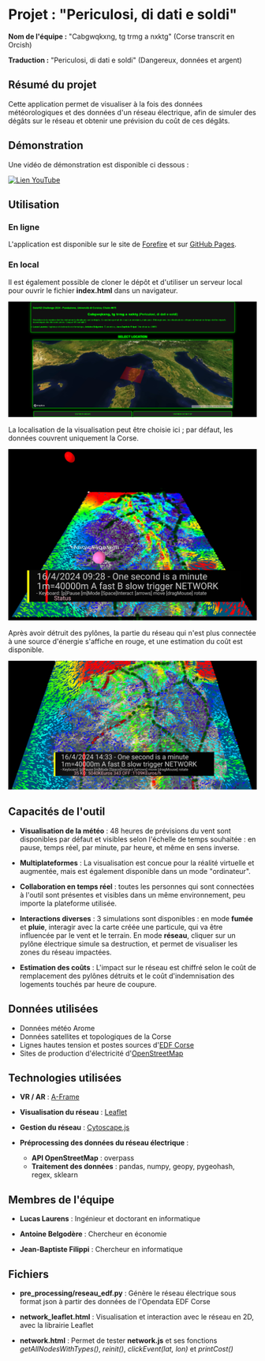# Projet : "Periculosi, di dati e soldi"

**Nom de l'équipe :** "Cabgwqkxng, tg trmg a nxktg" (Corse transcrit en Orcish)

**Traduction :** "Periculosi, di dati e soldi" (Dangereux, données et argent)

## Résumé du projet

Cette application permet de visualiser à la fois des données météorologiques et des données d'un réseau électrique, afin de simuler des dégâts sur le réseau et obtenir une prévision du coût de ces dégâts.

## Démonstration

Une vidéo de démonstration est disponible ci dessous :

[![Lien YouTube](https://img.youtube.com/vi/ly5vmLT1q7k/0.jpg)](https://www.youtube.com/watch?v=ly5vmLT1q7k)

## Utilisation

### En ligne

L'application est disponible sur le site de [Forefire](https://forefire.univ-corse.fr/dati-e-soldi/) et sur [GitHub Pages](https://filippi.github.io/dati-e-soldi/).

### En local

Il est également possible de cloner le dépôt et d'utiliser un serveur local pour ouvrir le fichier **index.html** dans un navigateur.

![Index](./screenshots/index_html.png)

La localisation de la visualisation peut être choisie ici ; par défaut, les données couvrent uniquement la Corse.

![Mode desktop](./screenshots/desktop_mode.png)

Après avoir détruit des pylônes, la partie du réseau qui n'est plus connectée à une source d'énergie s'affiche en rouge, et une estimation du coût est disponible.

![Interaction avec le réseau](./screenshots/network_interaction.png)

## Capacités de l'outil

- **Visualisation de la météo** : 48 heures de prévisions du vent sont disponibles par défaut et visibles selon l'échelle de temps souhaitée : en pause, temps réel, par minute, par heure, et même en sens inverse.

- **Multiplateformes** : La visualisation est concue pour la réalité virtuelle et augmentée, mais est également disponible dans un mode "ordinateur".

- **Collaboration en temps réel** : toutes les personnes qui sont connectées à l'outil sont présentes et visibles dans un même environnement, peu importe la plateforme utilisée.

- **Interactions diverses** : 3 simulations sont disponibles : en mode **fumée** et **pluie**, interagir avec la carte créée une particule, qui va être influencée par le vent et le terrain. En mode **réseau**, cliquer sur un pylône électrique simule sa destruction, et permet de visualiser les zones du réseau impactées.

- **Estimation des coûts** : L'impact sur le réseau est chiffré selon le coût de remplacement des pylônes détruits et le coût d'indemnisation des logements touchés par heure de coupure.

## Données utilisées

- Données météo Arome
- Données satellites et topologiques de la Corse
- Lignes hautes tension et postes sources d'[EDF Corse](https://opendata-corse.edf.fr)
- Sites de production d'électricité d'[OpenStreetMap](https://www.openstreetmap.org)

## Technologies utilisées

- **VR / AR** : [A-Frame](https://aframe.io)

- **Visualisation du réseau** : [Leaflet](https://leafletjs.com)

- **Gestion du réseau** : [Cytoscape.js](https://js.cytoscape.org)

- **Préprocessing des données du réseau électrique** :
 	- **API OpenStreetMap** : overpass
 	- **Traitement des données** : pandas, numpy, geopy, pygeohash, regex, sklearn

## Membres de l'équipe

- **Lucas Laurens** : Ingénieur et doctorant en informatique

- **Antoine Belgodère** : Chercheur en économie

- **Jean-Baptiste Filippi** : Chercheur en informatique
  
## Fichiers

- **pre_processing/reseau_edf.py** : Génère le réseau électrique sous format json à partir des données de l'Opendata EDF Corse

- **network_leaflet.html** : Visualisation et interaction avec le réseau en 2D, avec la librairie Leaflet

- **network.html** : Permet de tester **network.js** et ses fonctions *getAllNodesWithTypes()*, *reinit()*, *clickEvent(lat, lon)* et *printCost()*
